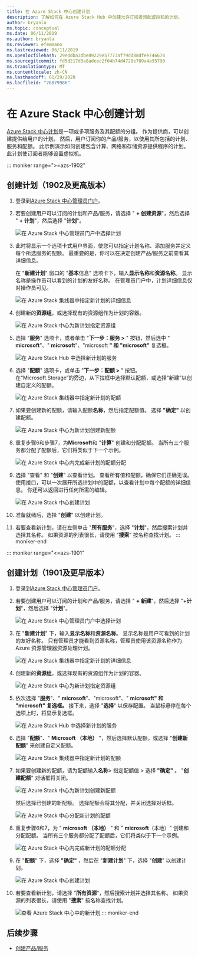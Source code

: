 ```yaml
---
title: 在 Azure Stack 中心创建计划
description: 了解如何在 Azure Stack Hub 中创建允许订阅者预配虚拟机的计划。
author: bryanla
ms.topic: conceptual
ms.date: 06/11/2019
ms.author: bryanla
ms.reviewer: efemmano
ms.lastreviewed: 06/11/2019
ms.openlocfilehash: 29eddba3dbe89229e57773af79dd88dfee746674
ms.sourcegitcommit: fd5d217d3a8adeec2f04b74d4728e709a4a95790
ms.translationtype: MT
ms.contentlocale: zh-CN
ms.lasthandoff: 01/29/2020
ms.locfileid: "76879986"
---
```

# <a name="create-a-plan-in-azure-stack-hub"></a>在 Azure Stack 中心创建计划

[Azure Stack 中心计划](azure-stack-overview.md)是一项或多项服务及其配额的分组。 作为提供商，可以创建提供给用户的计划。 然后，用户订阅你的产品/服务，以使用其所包括的计划、服务和配额。 此示例演示如何创建包含计算、网络和存储资源提供程序的计划。 此计划使订阅者能够设置虚拟机。

::: moniker range=">=azs-1902"
## <a name="create-a-plan-1902-and-later"></a>创建计划（1902及更高版本）

1. 登录到[Azure Stack 中心管理员门户](https://adminportal.local.azurestack.external)。

2. 若要创建用户可以订阅的计划和产品/服务，请选择 " **+ 创建资源**"，然后选择 " **+ 计划**"，然后选择 "**计划**"。
  
   ![在 Azure Stack 中心管理员门户中选择计划](media/azure-stack-create-plan/select-plan.png)

3. 此时将显示一个选项卡式用户界面，使您可以指定计划名称、添加服务并定义每个所选服务的配额。 最重要的是，你可以在决定创建产品/服务之前查看其详细信息。

   在 "**新建计划**" 窗口的 "**基本**信息" 选项卡下，输入**显示名称**和**资源名称**。 显示名称是操作员可以看到的计划的友好名称。 在管理员门户中，计划详细信息仅对操作员可见。

   ![在 Azure Stack 集线器中指定新计划的详细信息](media/azure-stack-create-plan/plan-name.png)

4. 创建新的**资源组**，或选择现有的资源组作为计划的容器。

   ![在 Azure Stack 中心为新计划指定资源组](media/azure-stack-create-plan/resource-group.png)

5. 选择 "**服务**" 选项卡，或者单击 "**下一步：服务 >** " 按钮，然后选中 " **microsoft**"、" **microsoft**"、"microsoft **" 和 "microsoft"** 复选框。
  
   ![在 Azure Stack Hub 中选择新计划的服务](media/azure-stack-create-plan/services.png)

6. 选择 "**配额**" 选项卡，或单击 "**下一步：配额 >** " 按钮。 在“Microsoft.Storage”的旁边，从下拉框中选择默认配额，或选择“新建”以创建自定义的配额。
  
   ![在 Azure Stack 集线器中指定新计划的配额](media/azure-stack-create-plan/quotas.png)

7. 如果要创建新的配额，请输入配额**名称**，然后指定配额值。 选择 **"确定"** 以创建配额。

   ![在 Azure Stack 中心为新计划创建新配额](media/azure-stack-create-plan/new-quota.png)

8. 重复步骤6和步骤7，为**Microsoft**和 "**计算**" 创建和分配配额。 当所有三个服务都分配了配额后，它们将类似于下一个示例。

   ![在 Azure Stack 中心内完成新计划的配额分配](media/azure-stack-create-plan/all-quotas-assigned.png)

9. 选择 "查看" 和 "**创建**" 以查看计划。 查看所有值和配额，确保它们正确无误。 使用接口，可以一次展开所选计划中的配额，以查看计划中每个配额的详细信息。 你还可以返回进行任何所需的编辑。

   ![在 Azure Stack 中心创建计划](media/azure-stack-create-plan/create.png)

10. 准备就绪后，选择 "**创建**" 以创建计划。

11. 若要查看新计划，请在左侧单击 "**所有服务**"，选择 "**计划**"，然后搜索计划并选择其名称。 如果资源的列表很长，请使用 "**搜索**" 按名称查找计划。
::: moniker-end

::: moniker range="<=azs-1901"
## <a name="create-a-plan-1901-and-earlier"></a>创建计划（1901及更早版本）

1. 登录到[Azure Stack 中心管理员门户](https://adminportal.local.azurestack.external)。

2. 若要创建用户可以订阅的计划和产品/服务，请选择 " **+ 新建**"，然后选择 "+**计划**"，然后选择 "**计划**"。
  
   ![在 Azure Stack 中心管理员门户中选择计划](media/azure-stack-create-plan/select-plan1901.png)

3. 在 "**新建计划**" 下，输入**显示名称**和**资源名称**。 显示名称是用户可看到的计划的友好名称。 只有管理员才能看到资源名称，管理员使用该资源名称作为 Azure 资源管理器资源处理计划。

   ![在 Azure Stack 集线器中指定新计划的详细信息](media/azure-stack-create-plan/plan-name1901.png)

4. 创建新的**资源组**，或选择现有的资源组作为计划的容器。

   ![在 Azure Stack 中心为新计划指定资源组](media/azure-stack-create-plan/resource-group1901.png)

5. 依次选择 "**服务**"、" **microsoft**"、"microsoft"、" **microsoft" 和** **"microsoft" 复选框。** 接下来，选择 "**选择**" 以保存配置。 当鼠标悬停在每个选项上时，将显示复选框。
  
   ![在 Azure Stack Hub 中选择新计划的服务](media/azure-stack-create-plan/services1901.png)

6. 选择 "**配额**"、" **Microsoft （本地）** "，然后选择默认配额，或选择 "**创建新配额**" 来创建自定义配额。
  
   ![在 Azure Stack 集线器中指定新计划的配额](media/azure-stack-create-plan/quotas1901.png)

7. 如果要创建新的配额，请为配额输入**名称**> 指定配额值 > 选择 **"确定"** 。 "**创建配额**" 对话框将关闭。

   ![在 Azure Stack 中心为新计划创建新配额](media/azure-stack-create-plan/new-quota1901.png)

   然后选择已创建的新配额。 选择配额会将其分配，并关闭选择对话框。
  
   ![在 Azure Stack 中心分配新计划的配额](media/azure-stack-create-plan/assign-quota1901.png)

8. 重复步骤6和7，为 " **microsoft （本地）** " 和 " **microsoft**（本地）" 创建和分配配额。 当所有三个服务都分配了配额后，它们将类似于下一个示例。

   ![在 Azure Stack 中心内完成新计划的配额分配](media/azure-stack-create-plan/all-quotas-assigned1901.png)

9. 在 "**配额**" 下，选择 **"确定"** ，然后在 "**新建计划**" 下，选择 "**创建**" 以创建计划。

    ![在 Azure Stack 中心创建计划](media/azure-stack-create-plan/create1901.png)

10. 若要查看新计划，请选择 "**所有资源**"，然后搜索计划并选择其名称。 如果资源的列表很长，请使用 "**搜索**" 按名称查找计划。

    ![查看 Azure Stack 中心中的新计划](media/azure-stack-create-plan/plan-overview1901.png)
::: moniker-end

## <a name="next-steps"></a>后续步骤

* [创建产品/服务](azure-stack-create-offer.md)
